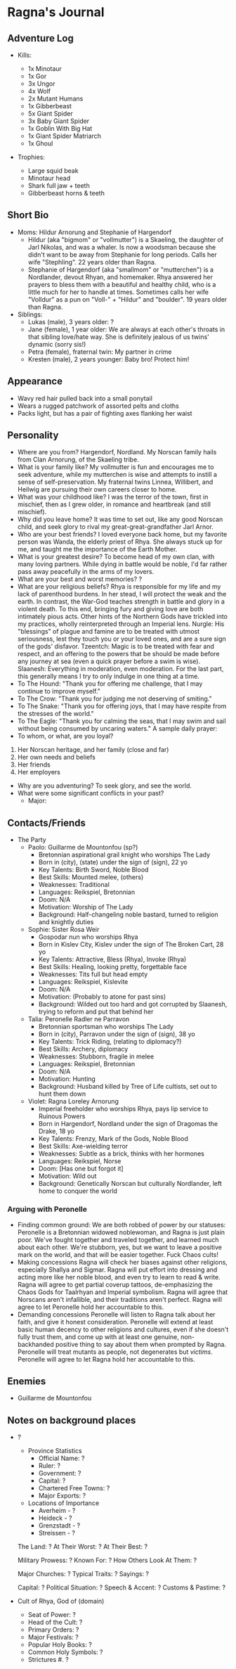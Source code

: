 # Ragna's Journal

## Adventure Log
- Kills:
    - 1x Minotaur
    - 1x Gor
    - 3x Ungor
    - 4x Wolf
    - 2x Mutant Humans
    - 1x Gibberbeast
    - 5x Giant Spider
    - 3x Baby Giant Spider
    - 1x Goblin With Big Hat
    - 1x Giant Spider Matriarch
    - 1x Ghoul

- Trophies:
    - Large squid beak
    - Minotaur head
    - Shark full jaw + teeth
    - Gibberbeast horns & teeth

## Short Bio
- Moms: Hildur Arnorung and Stephanie of Hargendorf
    - Hildur (aka "bigmom" or "vollmutter") is a Skaeling, the daughter of Jarl Nikolas, and was a whaler. Is now a woodsman because she didn't want to be away from Stephanie for long periods. Calls her wife "Stephling". 22 years older than Ragna.
    - Stephanie of Hargendorf (aka "smallmom" or "mutterchen") is a Nordlander, devout Rhyan, and homemaker. Rhya answered her prayers to bless them with a beautiful and healthy child, who is a little much for her to handle at times. Sometimes calls her wife "Volldur" as a pun on "Voll-" + "Hildur" and "boulder". 19 years older than Ragna.
- Siblings:
    - Lukas (male), 3 years older: ?
    - Jane (female), 1 year older: We are always at each other's throats in that sibling love/hate way. She is definitely jealous of us twins' dynamic (sorry sis!)
    - Petra (female), fraternal twin: My partner in crime
    - Kresten (male), 2 years younger: Baby bro! Protect him!

## Appearance
- Wavy red hair pulled back into a small ponytail
- Wears a rugged patchwork of assorted pelts and cloths
- Packs light, but has a pair of fighting axes flanking her waist

## Personality
- Where are you from?
Hargendorf, Nordland. My Norscan family hails from Clan Arnorung, of the Skaeling tribe.
- What is your family like?
My vollmutter is fun and encourages me to seek adventure, while my mutterchen is wise and attempts to instill a sense of self-preservation. My fraternal twins Linnea, Willibert, and Heilwig are pursuing their own careers closer to home.
- What was your childhood like?
I was the terror of the town, first in mischief, then as I grew older, in romance and heartbreak (and still mischief).
- Why did you leave home?
It was time to set out, like any good Norscan child, and seek glory to rival my great-great-grandfather Jarl Arnor.
- Who are your best friends?
I loved everyone back home, but my favorite person was Wanda, the elderly priest of Rhya. She always stuck up for me, and taught me the importance of the Earth Mother.
- What is your greatest desire?
To become head of my own clan, with many loving partners. While dying in battle would be noble, I'd far rather pass away peacefully in the arms of my lovers.
- What are your best and worst memories?
?
- What are your religious beliefs?
Rhya is responsible for my life and my lack of parenthood burdens. In her stead, I will protect the weak and the earth. In contrast, the War-God teaches strength in battle and glory in a violent death. To this end, bringing fury and giving love are both intimately pious acts. Other hints of the Northern Gods have trickled into my practices, wholly reinterpreted through an Imperial lens. Nurgle: His "blessings" of plague and famine are to be treated with utmost seriousness, lest they touch you or your loved ones, and are a sure sign of the gods' disfavor. Tzeentch: Magic is to be treated with fear and respect, and an offering to the powers that be should be made before any journey at sea (even a quick prayer before a swim is wise). Slaanesh: Everything in moderation, even moderation. For the last part, this generally means I try to only indulge in one thing at a time.
- To The Hound: "Thank you for offering me challenge, that I may continue to improve myself."
- To The Crow: "Thank you for judging me not deserving of smiting."
- To The Snake: "Thank you for offering joys, that I may have respite from the stresses of the world."
- To The Eagle: "Thank you for calming the seas, that I may swim and sail without being consumed by uncaring waters."
A sample daily prayer:
- To whom, or what, are you loyal?
1. Her Norscan heritage, and her family (close and far)
2. Her own needs and beliefs
3. Her friends
4. Her employers
- Why are you adventuring?
To seek glory, and see the world.
- What were some significant conflicts in your past?
    - Major: 

## Contacts/Friends
- The Party
    - Paolo: Guillarme de Mountonfou (sp?)
        - Bretonnian aspirational grail knight who worships The Lady
        - Born in (city), (state) under the sign of (sign), 22 yo
        - Key Talents: Birth Sword, Noble Blood
        - Best Skills: Mounted melee, (others)
        - Weaknesses: Traditional
        - Languages: Reikspiel, Bretonnian
        - Doom: N/A
        - Motivation: Worship of The Lady
        - Background: Half-changeling noble bastard, turned to religion and knightly duties
    - Sophie: Sister Rosa Weir
        - Gospodar nun who worships Rhya
        - Born in Kislev City, Kislev under the sign of The Broken Cart, 28 yo
        - Key Talents: Attractive, Bless (Rhya), Invoke (Rhya)
        - Best Skills: Healing, looking pretty, forgettable face
        - Weaknesses: Tits full but head empty
        - Languages: Reikspiel, Kislevite
        - Doom: N/A
        - Motivation: (Probably to atone for past sins)
        - Background: Wilded out too hard and got corrupted by Slaanesh, trying to reform and put that behind her
    - Talia: Peronelle Radler ne Parravon
        - Bretonnian sportsman who worships The Lady
        - Born in (city), Parravon under the sign of (sign), 38 yo
        - Key Talents: Trick Riding, (relating to diplomacy?)
        - Best Skills: Archery, diplomacy
        - Weaknesses: Stubborn, fragile in melee
        - Languages: Reikspiel, Bretonnian
        - Doom: N/A
        - Motivation: Hunting
        - Background: Husband killed by Tree of Life cultists, set out to hunt them down
    - Violet: Ragna Loreley Arnorung
        - Imperial freeholder who worships Rhya, pays lip service to Ruinous Powers
        - Born in Hargendorf, Nordland under the sign of Dragomas the Drake, 18 yo
        - Key Talents: Frenzy, Mark of the Gods, Noble Blood
        - Best Skills: Axe-wielding terror
        - Weaknesses: Subtle as a brick, thinks with her hormones
        - Languages: Reikspiel, Norse
        - Doom: [Has one but forgot it]
        - Motivation: Wild out
        - Background: Genetically Norscan but culturally Nordlander, left home to conquer the world

### Arguing with Peronelle
- Finding common ground:
    We are both robbed of power by our statuses: Peronelle is a Bretonnian widowed noblewoman, and Ragna is just plain poor.
    We've fought together and traveled together, and learned much about each other.
    We're stubborn, yes, but we want to leave a positive mark on the world, and that will be easier together.
    Fuck Chaos cults!
- Making concessions
    Ragna will check her biases against other religions, especially Shallya and Sigmar.
    Ragna will put effort into dressing and acting more like her noble blood, and even try to learn to read & write.
    Ragna will agree to get partial coverup tattoos, de-emphasizing the Chaos Gods for Taalrhyan and Imperial symbolism.
    Ragna will agree that Norscans aren't infallible, and their traditions aren't perfect.
    Ragna will agree to let Peronelle hold her accountable to this.
- Demanding concessions
    Peronelle will listen to Ragna talk about her faith, and give it honest consideration.
    Peronelle will extend at least basic human decency to other religions and cultures, even if she doesn't fully trust them, and come up with at least one genuine, non-backhanded positive thing to say about them when prompted by Ragna.
    Peronelle will treat mutants as people, not degenerates but *victims*.
    Peronelle will agree to let Ragna hold her accountable to this.

## Enemies
- Guillarme de Mountonfou

## Notes on background places
- ?
    - Province Statistics
        - Official Name: ?
        - Ruler: ?
        - Government: ?
        - Capital: ?
        - Chartered Free Towns: ?
        - Major Exports: ?
    - Locations of Importance
        - Averheim - ?
        - Heideck - ?
        - Grenzstadt - ?
        - Streissen - ?

    The Land: ?
    At Their Worst: ?
    At Their Best: ?

    Military Prowess: ?
    Known For: ?
    How Others Look At Them: ?

    Major Churches: ?
    Typical Traits: ?
    Sayings: ?

    Capital: ?
    Political Situation: ?
    Speech & Accent: ?
    Customs & Pastime: ?

- Cult of Rhya, God of (domain)
    - Seat of Power: ?
    - Head of the Cult: ?
    - Primary Orders: ?
    - Major Festivals: ?
    - Popular Holy Books: ?
    - Common Holy Symbols: ?
    - Strictures
        #. ?

